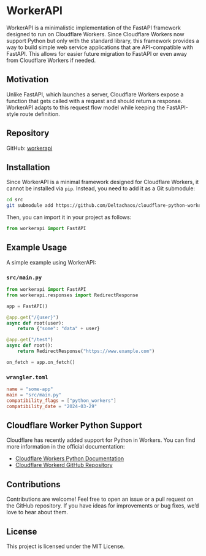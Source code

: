 # WorkerAPI

WorkerAPI is a minimalistic implementation of the FastAPI framework designed to run on Cloudflare Workers. Since Cloudflare Workers now support Python but only with the standard library, this framework provides a way to build simple web service applications that are API-compatible with FastAPI. This allows for easier future migration to FastAPI or even away from Cloudflare Workers if needed.

## Motivation

Unlike FastAPI, which launches a server, Cloudflare Workers expose a function that gets called with a request and should return a response. WorkerAPI adapts to this request flow model while keeping the FastAPI-style route definition.

## Repository

GitHub: [workerapi](https://github.com/Deltachaos/cloudflare-python-workerapi)

## Installation

Since WorkerAPI is a minimal framework designed for Cloudflare Workers, it cannot be installed via `pip`. Instead, you need to add it as a Git submodule:

```sh
cd src
git submodule add https://github.com/Deltachaos/cloudflare-python-workerapi workerapi
```

Then, you can import it in your project as follows:

```python
from workerapi import FastAPI
```

## Example Usage

A simple example using WorkerAPI:

### `src/main.py`

```python
from workerapi import FastAPI
from workerapi.responses import RedirectResponse

app = FastAPI()

@app.get("/{user}")
async def root(user):
    return {"some": "data" + user}

@app.get("/test")
async def root():
    return RedirectResponse("https://www.example.com")

on_fetch = app.on_fetch()
```

### `wrangler.toml`

```toml
name = "some-app"
main = "src/main.py"
compatibility_flags = ["python_workers"]
compatibility_date = "2024-03-29"
```

## Cloudflare Worker Python Support

Cloudflare has recently added support for Python in Workers. You can find more information in the official documentation:

- [Cloudflare Workers Python Documentation](https://developers.cloudflare.com/workers/languages/python/)
- [Cloudflare Workerd GitHub Repository](https://github.com/cloudflare/workerd)

## Contributions

Contributions are welcome! Feel free to open an issue or a pull request on the GitHub repository. If you have ideas for improvements or bug fixes, we’d love to hear about them.

## License

This project is licensed under the MIT License.

